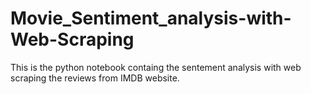 # Movie_Sentiment_analysis-with-Web-Scraping
This is the python notebook containg the sentement analysis with web scraping the reviews from IMDB website.
